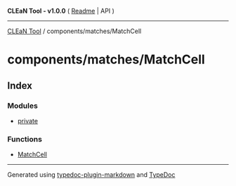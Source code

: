 **CLEaN Tool - v1.0.0** ( [Readme](../../../README.md) \| API )

***

[CLEaN Tool](../../../modules.md) / components/matches/MatchCell

# components/matches/MatchCell

## Index

### Modules

- [private](private/README.md)

### Functions

- [MatchCell](functions/MatchCell.md)

***

Generated using [typedoc-plugin-markdown](https://www.npmjs.com/package/typedoc-plugin-markdown) and [TypeDoc](https://typedoc.org/)
